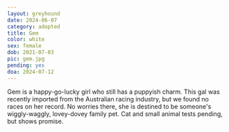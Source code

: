 ```yaml
---
layout: greyhound
date: 2024-06-07
category: adopted
title: Gem
color: white
sex: female
dob: 2021-07-03
pic: gem.jpg
pending: yes
doa: 2024-07-12
---
```

Gem is a happy-go-lucky girl who still has a puppyish charm. This gal was recently imported from the Australian racing industry, but we found no races on her record. No worries there, she is destined to be someone's wiggly-waggly, lovey-dovey family pet. Cat and small animal tests pending, but shows promise. 
